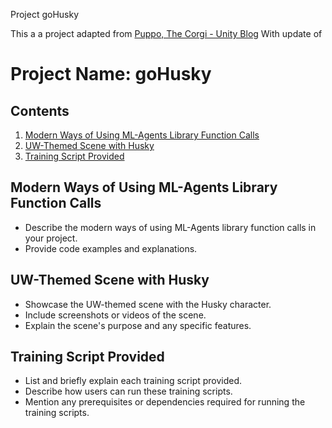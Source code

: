 Project goHusky

This a a project adapted from [Puppo, The Corgi - Unity Blog](https://blog.unity.com/engine-platform/puppo-the-corgi-cuteness-overload-with-the-unity-ml-agents-toolkit) With update of 
# Project Name: goHusky

## Contents

1. [Modern Ways of Using ML-Agents Library Function Calls](#modern-ml-agents)
2. [UW-Themed Scene with Husky](#uw-themed-scene)
3. [Training Script Provided](#training-script)

## Modern Ways of Using ML-Agents Library Function Calls <a name="modern-ml-agents"></a>

- Describe the modern ways of using ML-Agents library function calls in your project.
- Provide code examples and explanations.

## UW-Themed Scene with Husky <a name="uw-themed-scene"></a>

- Showcase the UW-themed scene with the Husky character.
- Include screenshots or videos of the scene.
- Explain the scene's purpose and any specific features.

## Training Script Provided <a name="training-script"></a>

- List and briefly explain each training script provided.
- Describe how users can run these training scripts.
- Mention any prerequisites or dependencies required for running the training scripts.

